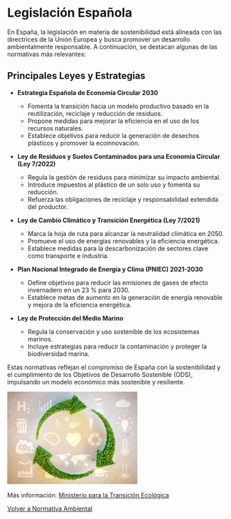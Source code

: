 # Legislación Española

En España, la legislación en materia de sostenibilidad está alineada con las directrices de la Unión Europea y busca promover un desarrollo ambientalmente responsable. A continuación, se destacan algunas de las normativas más relevantes:

## **Principales Leyes y Estrategias**

- **Estrategia Española de Economía Circular 2030**  
  - Fomenta la transición hacia un modelo productivo basado en la reutilización, reciclaje y reducción de residuos.  
  - Propone medidas para mejorar la eficiencia en el uso de los recursos naturales.  
  - Establece objetivos para reducir la generación de desechos plásticos y promover la ecoinnovación.  

- **Ley de Residuos y Suelos Contaminados para una Economía Circular (Ley 7/2022)**  
  - Regula la gestión de residuos para minimizar su impacto ambiental.  
  - Introduce impuestos al plástico de un solo uso y fomenta su reducción.  
  - Refuerza las obligaciones de reciclaje y responsabilidad extendida del productor.  

- **Ley de Cambio Climático y Transición Energética (Ley 7/2021)**  
  - Marca la hoja de ruta para alcanzar la neutralidad climática en 2050.  
  - Promueve el uso de energías renovables y la eficiencia energética.  
  - Establece medidas para la descarbonización de sectores clave como transporte e industria.  

- **Plan Nacional Integrado de Energía y Clima (PNIEC) 2021-2030**  
  - Define objetivos para reducir las emisiones de gases de efecto invernadero en un 23 % para 2030.  
  - Establece metas de aumento en la generación de energía renovable y mejora de la eficiencia energética.  

- **Ley de Protección del Medio Marino**  
  - Regula la conservación y uso sostenible de los ecosistemas marinos.  
  - Incluye estrategias para reducir la contaminación y proteger la biodiversidad marina.  

Estas normativas reflejan el compromiso de España con la sostenibilidad y el cumplimiento de los Objetivos de Desarrollo Sostenible (ODS), impulsando un modelo económico más sostenible y resiliente.  

<img src="../img_pisa3_1_rodrigo/6.jpg" width="300">

Más información: [Ministerio para la Transición Ecológica](https://www.miteco.gob.es/es/)  

[Volver a Normativa Ambiental](10_normativa_ambiental_rodrigo.md)

